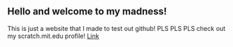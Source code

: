 ## Hello and welcome to my madness!
This is just a website that I made to test out github!
PLS PLS PLS check out my scratch.mit.edu profile!
[Link]('https://scratch.mit.edu/users/jcrchacker/')
